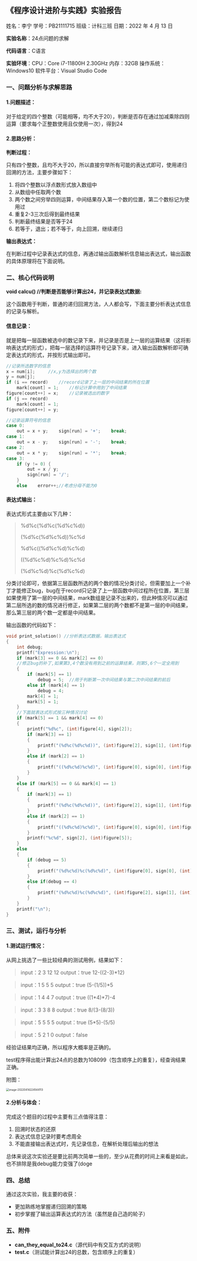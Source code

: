 ## 《程序设计进阶与实践》实验报告

姓名：李宁			学号：PB21111715			班级：计科三班			日期：2022 年 4 月 13 日

**实验名称**：24点问题的求解

**代码语言**：C语言

**实验环境**：CPU：Core i7-11800H 2.30GHz	内存：32GB	操作系统：Windows10	软件平台：Visual Studio Code

### 一、问题分析与求解思路

#### 1.问题描述：

对于给定的四个整数（可能相等，均不大于20），判断是否存在通过加减乘除四则运算（要求每个正整数使用且仅使用一次），得到24

#### 2.思路分析：

**判断过程：**

只有四个整数，且均不大于20，所以直接穷举所有可能的表达式即可，使用递归回溯的方法，主要步骤如下：

1. 将四个整数以浮点数形式放入数组中
2. 从数组中任取两个数
3. 两个数之间穷举四则运算，中间结果存入第一个数的位置，第二个数标记为使用过
4. 重复2-3三次后得到最终结果
5. 判断最终结果是否等于24
6. 若等于，退出；若不等于，向上回溯，继续递归

**输出表达式：**

在判断过程中记录表达式的信息，再通过输出函数解析信息输出表达式，输出函数的具体原理将在下面说明。

### 二、核心代码说明

**void calcu() //判断是否能够计算出24，并记录表达式数据:**

这个函数用于判断，普通的递归回溯方法，人人都会写，下面主要分析表达式信息的记录与解析。

#### 信息记录：

就是把每一层函数被选中的数记录下来，并记录是否是上一层的运算结果（这将影响表达式的形式），把每一层选择的运算符号记录下来，进入输出函数解析即可确定表达式的形式，并按形式输出即可。

```c
//记录所选数字的信息
x = num[i];		//x,y为选择出的两个数
y = num[j];
if (i == record)	//record记录了上一层的中间结果的所在位置
	mark[count] = 1;	//标记计算中用到了中间结果
figure[count++] = x;	//记录被选出的数字
if (j == record)
	mark[count] = 1;
figure[count++] = y;
```

```c
//记录运算符号的信息
case 0:
	out = x + y;	sign[run] = '+';	break;
case 1:
	out = x - y;	sign[run] = '-';	break;
case 2:
	out = x * y;	sign[run] = '*';	break;
case 3:
	if (y != 0) {
		out = x / y;
		sign[run] = '/';
	}
	else	error++;//考虑分母不能为0
```

#### 表达式输出：

表达式形式主要由以下几种：

> %d%c(%d%c(%d%c%d))
>
> (%d%c(%d%c%d))%c%d
>
> %d%c((%d%c%d)%c%d)
>
> ((%d%c%d)%c%d)%c%d
>
> (%d%c%d)%c(%d%c%d)

分类讨论即可，依据第三层函数所选的两个数的情况分类讨论，但需要加上一个补丁才能修正bug，bug在于record只记录了上一层函数中间过程所在位置，第三层如果使用了第一层的中间结果，mark数组是记录不出来的，但此种情况可以通过第二层所选的数的情况进行修正，如果第二层的两个数都不是第一层的中间结果，那么第三层的两个数一定都是中间结果。

输出函数的代码如下：

```c
void print_solution() //分析表达式数据，输出表达式
{
	int debug;
	printf("Expression:\n");
	if (mark[3] == 0 && mark[2] == 0)	
	//修正bug的补丁,如果第3,4个数没有用到之前的运算结果，则第5,6个一定全用到
	{
		if (mark[5] == 1)
			debug = 5;	//用于判断第一次中间结果与第二次中间结果的前后
		else if (mark[4] == 1)
			debug = 4;
		mark[4] = 1;
		mark[5] = 1;
	}
	//下面就表达式形式按三种情况讨论
	if (mark[5] == 1 && mark[4] == 0)
	{
		printf("%d%c", (int)figure[4], sign[2]);
		if (mark[3] == 1)
		{
			printf("(%d%c(%d%c%d))", (int)figure[2], sign[1], (int)figure[0], sign[0], (int)figure[1]);
		}
		else if (mark[2] == 1)
		{
			printf("((%d%c%d)%c%d)", (int)figure[0], sign[0], (int)figure[1], sign[1], (int)figure[3]);
		}
	}
	else if (mark[5] == 0 && mark[4] == 1)
	{
		if (mark[3] == 1)
		{
			printf("(%d%c(%d%c%d))", (int)figure[2], sign[1], (int)figure[0], sign[0], (int)figure[1]);
		}
		else if (mark[2] == 1)
		{
			printf("((%d%c%d)%c%d)", (int)figure[0], sign[0], (int)figure[1], sign[1], (int)figure[3]);
		}
		printf("%c%d", sign[2], (int)figure[5]);
	}
	else
	{
		if (debug == 5)
		{
			printf("(%d%c%d)%c(%d%c%d)", (int)figure[0], sign[0], (int)figure[1], sign[2], (int)figure[2], sign[1], (int)figure[3]);
		}
		else if(debug == 4)
		{
			printf("(%d%c%d)%c(%d%c%d)", (int)figure[2], sign[1], (int)figure[3], sign[2], (int)figure[0], sign[0], (int)figure[1]);
		}
	}
	printf("\n");
}
```

###  三、测试，运行与分析

#### 1.测试运行情况：

从网上挑选了一些比较经典的测试用例，结果如下：

> input：2 3 12 12
>output：true	12-((2-3)*12)

> input：1 5 5 5
>output：true	(5-(1/5))*5

> input：1 4 4 7
>output：true	((1\*4)*7)-4

> input：3 3 8 8
> output：true	8/(3-(8/3))

> input：5 5 5 5
> output：true	(5*5)-(5/5)

> input：5 2 1 0
>output：false

经验证结果均正确，所以程序大概率是正确的。

test程序得出能计算出24点的总数为108099（包含顺序上的重复），经查询结果正确。

附图：

 <img src="C:\Users\12915\AppData\Roaming\Typora\typora-user-images\image-20220414224544113.png" alt="image-20220414224544113" style="zoom:50%;" />

#### 2.分析与体会：

完成这个题目的过程中主要有三点值得注意：

1. 回溯时状态的还原
2. 表达式信息记录时要考虑周全
3. 不能直接输出表达式时，先记录信息，在解析处理后输出的想法

总体来说这次实验还是要比前两次简单一些的，至少从花费的时间上来看是如此，也不排除是我debug能力变强了(doge

### 四、总结

通过这次实验，我主要的收获：

- 更加熟练地掌握递归回溯的策略
- 初步掌握了输出运算表达式的方法（虽然是自己造的轮子）

### 五、附件

- **can_they_equal_to24.c**（源代码中有交互方式的说明）
- **test.c**（测试能计算出24的总数，包含顺序上的重复）
